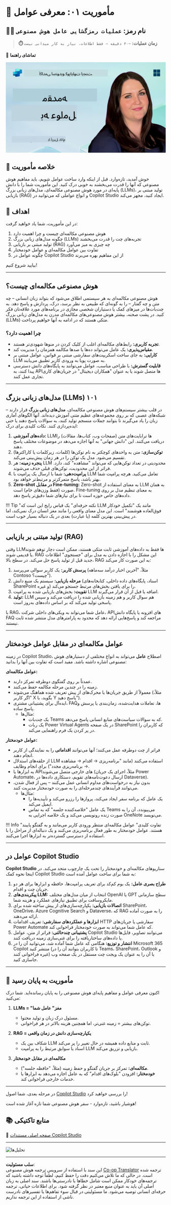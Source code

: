 <!--
CO_OP_TRANSLATOR_METADATA:
{
  "original_hash": "d6706e107678264168d77b2e107710b1",
  "translation_date": "2025-10-21T18:29:25+00:00",
  "source_file": "docs/recruit/01-introduction-to-agents/README.md",
  "language_code": "fa"
}
-->
# 🚨 مأموریت ۰۱: معرفی عوامل

## 🕵️‍♂️ نام رمز: `عملیات رمزگشایی عامل هوش مصنوعی`

> **⏱️ زمان عملیات:** `~۳۰ دقیقه – فقط اطلاعات، نیاز به کار میدانی نیست`

🎥 **تماشای راهنما**

[![تصویر بندانگشتی ویدیو معرفی عوامل](../../../../../translated_images/video-thumbnail.56c0520a784a1a84608827574db5010a6f965836fb120255de402d20f2259f15.fa.jpg)](https://www.youtube.com/watch?v=BhPz_zicUnM "تماشای راهنما در یوتیوب")

## 🎯 خلاصه مأموریت

خوش آمدید، تازه‌وارد. قبل از اینکه وارد ساخت عوامل شویم، باید مفاهیم هوش مصنوعی که آنها را قدرت می‌بخشند به خوبی درک کنید. این مأموریت شما را با دانش پایه‌ای در مورد هوش مصنوعی مکالمه‌ای، مدل‌های زبانی بزرگ (LLMs)، تولید مبتنی بر بازیابی (RAG) و انواع عواملی که می‌توانید در Copilot Studio ایجاد کنید، مجهز می‌کند.

## 🔎 اهداف

در این مأموریت، شما یاد خواهید گرفت:

1. هوش مصنوعی مکالمه‌ای چیست و چرا اهمیت دارد  
1. چگونه مدل‌های زبانی بزرگ (LLMs) تجربه‌های چت را قدرت می‌بخشند  
1. تولید مبتنی بر بازیابی (RAG) چه چیزی به میز می‌آورد  
1. تفاوت بین عوامل مکالمه‌ای و عوامل خودمختار  
1. چگونه عوامل در Copilot Studio از این مفاهیم بهره می‌برند  

بیایید شروع کنیم!

---

## هوش مصنوعی مکالمه‌ای چیست؟

هوش مصنوعی مکالمه‌ای به هر سیستمی اطلاق می‌شود که بتواند زبان انسانی – چه متن و چه گفتار – را به گونه‌ای که طبیعی به نظر برسد، درک، پردازش و پاسخ دهد. به چت‌بات‌ها در میزهای کمک یا دستیاران شخصی مجازی در برنامه‌های مورد علاقه‌تان فکر کنید. در پشت صحنه، بیشتر هوش مصنوعی‌های مکالمه‌ای مدرن به مدل‌های زبانی بزرگ (LLMs) متکی هستند که در ادامه به آنها خواهیم پرداخت.

### چرا اهمیت دارد؟

- **تجربه کاربری:** رابط‌های مکالمه‌ای اغلب از کلیک کردن در منوها شهودی‌تر هستند.  
- **مقیاس‌پذیری:** یک عامل می‌تواند ده‌ها یا صدها مکالمه همزمان را مدیریت کند.  
- **کارایی:** به جای ساخت اسکریپت‌های سفارشی مبتنی بر قوانین، عوامل مبتنی بر LLM به صورت پویا به ورودی کاربر تطبیق می‌یابند.  
- **قابلیت گسترش:** با طراحی مناسب، عوامل می‌توانند به پایگاه‌های دانش دسترسی پیدا کنند، به API‌ها متصل شوند یا به عنوان "همکاران دیجیتال" در جریان‌های کاری تجاری عمل کنند.

---

## مدل‌های زبانی بزرگ (LLMs) ۱۰۱

در قلب بیشتر سیستم‌های هوش مصنوعی مکالمه‌ای، **مدل‌های زبانی بزرگ** قرار دارند – شبکه‌های عصبی که بر روی مجموعه‌های عظیم متنی آموزش دیده‌اند. آنها الگوهای آماری زبان را یاد می‌گیرند تا بتوانند جملات منسجم تولید کنند، به سوالات پاسخ دهند یا حتی ایده‌پردازی کنند. نکات کلیدی برای درک:

1. **داده‌های آموزشی:** LLM‌ها ترابایت‌های متن (صفحات وب، کتاب‌ها، مقالات) را دریافت می‌کنند. این "دانش جهانی" به آنها اجازه می‌دهد در موضوعات مختلف پاسخ دهند.  
1. **توکن‌سازی:** متن به واحدهای کوچکتر به نام توکن‌ها (کلمات، زیرکلمات یا کاراکترها) تقسیم می‌شود. مدل یک توکن را در هر زمان پیش‌بینی می‌کند.  
1. **پنجره زمینه:** هر LLM محدودیتی در تعداد توکن‌هایی که می‌تواند "مشاهده" کند، دارد. فراتر از این محدودیت، توکن‌های قبلی حذف می‌شوند.  
1. **پرامپت‌دهی:** شما با ارسال یک پرامپت با LLM تعامل می‌کنید. هرچه پرامپت شما بهتر باشد، پاسخ متمرکزتر و مرتبط‌تر خواهد بود.  
1. **Zero-shot در مقابل Fine-tuning:** Zero-shot به معنای استفاده از LLM به همان صورت (فقط وزن‌های خام) است. Fine-tuning به معنای تنظیم مدل بر روی داده‌های خاص حوزه است تا برای نیازهای شما دقیق‌تر پاسخ دهد.

!!! Tip "نکته حرفه‌ای"
    یک قیاس رایج این است که LLM مانند یک "تکمیل خودکار فوق‌العاده هوشمند" است. این مدل معنای واقعی را مانند مغز انسان درک نمی‌کند، اما در پیش‌بینی بهترین کلمه (یا عبارت) بعدی در یک دنباله بسیار خوب است.

---

## تولید مبتنی بر بازیابی (RAG)

وقتی LLM‌ها فقط به داده‌های آموزشی ثابت متکی هستند، ممکن است دچار توهم شوند یا قدیمی شوند. RAG این مشکل را با اجازه دادن به مدل برای "جستجوی" اطلاعات جدید قبل از تولید پاسخ حل می‌کند. در سطح بالا، RAG به این صورت کار می‌کند:

1. **پرسش کاربر:** یک کاربر سوالی می‌پرسد (مثلاً، "آخرین اخبار درآمد سه‌ماهه Contoso چیست؟").  
1. **مرحله بازیابی:** سیستم یک منبع دانش (اسناد، پایگاه‌های داده داخلی، کتابخانه‌های SharePoint و غیره) را برای یافتن بخش‌های مرتبط جستجو می‌کند.  
1. **تقویت:** بخش‌های بازیابی شده به پرامپت LLM اضافه یا قبل از آن قرار می‌گیرند.  
1. **تولید:** LLM هم سوال کاربر و هم زمینه بازیابی شده را دریافت می‌کند و سپس پاسخی تولید می‌کند که بر اساس داده‌های به‌روز است.

با RAG، عامل شما می‌تواند به ویکی‌های داخلی شرکت، API‌های افزونه یا پایگاه دانش FAQ مراجعه کند و پاسخ‌هایی ارائه دهد که محدود به پارامترهای مدل منتشر شده ثابت نیستند.

---

## عوامل مکالمه‌ای در مقابل عوامل خودمختار

در زمینه Copilot Studio، اصطلاح **عامل** می‌تواند به انواع مختلفی از دستیارهای هوش مصنوعی اشاره داشته باشد. مفید است که تفاوت بین آنها را بدانید:

**عوامل مکالمه‌ای:**

- عمدتاً بر روی گفتگوی دوطرفه تمرکز دارند.  
- زمینه را در چندین مرحله مکالمه حفظ می‌کنند.  
- معمولاً از طریق جریان‌ها یا محرک‌های از پیش تعریف شده هماهنگ می‌شوند (مثلاً، "اگر کاربر X بگوید، با Y پاسخ دهید").  
- ایده‌آل برای پشتیبانی مشتری، FAQ‌ها، تعاملات هدایت‌شده، زمان‌بندی یا پرسش و پاسخ ساده.  
  - مثال‌ها:  
    - یک چت‌بات Teams که به سوالات سیاست‌های منابع انسانی پاسخ می‌دهد.  
    - یک ربات Power Virtual Agents در یک صفحه SharePoint که کاربران را در پر کردن یک فرم راهنمایی می‌کند.  

**عوامل خودمختار:**

- فراتر از چت دوطرفه عمل می‌کنند؛ آنها می‌توانند **اقداماتی** را به نمایندگی از کاربر انجام دهند.  
- از حلقه‌های استدلال LLM استفاده می‌کنند (مانند "برنامه‌ریزی → اقدام → مشاهده → برنامه‌ریزی مجدد") برای انجام وظایف.  
- به ابزارها یا API‌های خارجی متصل می‌شوند (مثلاً، اجرای یک جریان Power Automate، ارسال دعوت‌نامه‌های تقویم، دستکاری داده‌ها در Dataverse).  
- بدون نیاز به درخواست‌های مداوم انسانی عمل می‌کنند – پس از فعال شدن، می‌توانند فرآیندهای چندمرحله‌ای را به صورت خودمختار مدیریت کنند.  
  - مثال‌ها:  
    - یک عامل که برنامه سفر ایجاد می‌کند، پروازها را رزرو می‌کند و تأییدیه‌ها را ایمیل می‌کند.  
    - یک عامل "خلاصه‌کننده جلسه" که به تماس Teams می‌پیوندد، آن را به صورت زنده رونویسی می‌کند و یک خلاصه اجرایی به OneNote می‌نویسد.  

!!! Info "تفاوت کلیدی"
    عوامل مکالمه‌ای منتظر ورودی کاربر می‌مانند و به گفتگو پایبند هستند. عوامل خودمختار به طور فعال برنامه‌ریزی می‌کنند و یک دنباله‌ای از مراحل را با استفاده از دسترسی گسترده‌تر به ابزارها اجرا می‌کنند.

---

## عوامل در Copilot Studio

**Copilot Studio** سناریوهای مکالمه‌ای و خودمختار را تحت یک چارچوب متحد می‌کند. در اینجا نحوه کمک Copilot Studio به شما برای ساخت عوامل آمده است:

1. **طراح بصری عامل:** یک بوم کم‌کد برای تعریف پرامپت‌ها، حافظه و ابزارها برای هر دو جریان چت و اقدام.  
1. **پیکربندی‌های LLM:** انتخاب از میان مدل‌های مختلف OpenAI یا GPT سطح سازمانی مایکروسافت برای تطبیق نیازهای عملکرد و هزینه شما.  
1. **اتصالات بازیابی:** یکپارچه‌سازی‌های از پیش ساخته شده برای SharePoint، OneDrive، Azure Cognitive Search و Dataverse، که RAG را به صورت آماده ارائه می‌دهند.  
1. **ابزارها و عملکردهای سفارشی:** تعریف اقدامات HTTP سفارشی یا جریان‌های Power Automate که عامل شما می‌تواند به صورت خودمختار فراخوانی کند.  
1. **پشتیبانی چندحالتی:** فراتر از متن، عوامل Copilot Studio می‌توانند تصاویر، فایل‌ها یا داده‌های ساختاریافته را برای غنی‌سازی زمینه دریافت کنند.  
1. **انتشار و توزیع:** هنگامی که عامل شما آماده شد، می‌توانید آن را در Microsoft 365 Copilot منتشر کنید (تا کاربران بتوانند آن را در Teams، SharePoint، Outlook و غیره فراخوانی کنند) یا آن را به عنوان یک ویجت چت مستقل در یک صفحه وب جاسازی کنید.

---

## 🎉 مأموریت به پایان رسید

اکنون معرفی عوامل و مفاهیم پایه‌ای هوش مصنوعی را به پایان رسانده‌اید. شما درک می‌کنید:

1. **LLMs = "مغز" عامل شما**  
   - مسئول درک زبان و تولید محتوا.  
   - توکن‌های بیشتر = زمینه غنی‌تر، اما همچنین هزینه بالاتر در هر فراخوانی.  

1. **RAG = یکپارچه‌سازی دانش در زمان واقعی**  
   - شکاف بین یک LLM ثابت و منابع داده همیشه در حال تغییر را پر می‌کند.  
   - اسناد یا سوابق مرتبط را به پرامپت LLM بازیابی و تزریق می‌کند.  

1. **مکالمه‌ای در مقابل خودمختار**  
   - **مکالمه‌ای:** تمرکز بر جریان گفتگو و حفظ زمینه (مثلاً، "حافظه جلسه").  
   - **خودمختار:** افزودن "بلوک‌های اقدام" که به عامل اجازه می‌دهد به ابزارها یا خدمات خارجی فراخوانی کند.

---
در مرحله بعدی، شما اصول [Copilot Studio](../02-copilot-studio-fundamentals/README.md) را بررسی خواهید کرد!

هوشیار باشید، تازه‌وارد - سفر هوش مصنوعی شما تازه آغاز شده است!

## 📚 منابع تاکتیکی

🔗 [صفحه اصلی مستندات Copilot Studio](https://learn.microsoft.com/microsoft-copilot-studio/)

---

<!-- markdownlint-disable-next-line MD033 -->
<img src="https://m365-visitor-stats.azurewebsites.net/agent-academy/recruit/01-introduction-to-agents" alt="تحلیل‌ها" />

---

**سلب مسئولیت**:  
این سند با استفاده از سرویس ترجمه هوش مصنوعی [Co-op Translator](https://github.com/Azure/co-op-translator) ترجمه شده است. در حالی که ما تلاش می‌کنیم دقت را حفظ کنیم، لطفاً توجه داشته باشید که ترجمه‌های خودکار ممکن است شامل خطاها یا نادرستی‌ها باشند. سند اصلی به زبان اصلی آن باید به عنوان منبع معتبر در نظر گرفته شود. برای اطلاعات حیاتی، ترجمه حرفه‌ای انسانی توصیه می‌شود. ما مسئولیتی در قبال سوء تفاهم‌ها یا تفسیرهای نادرست ناشی از استفاده از این ترجمه نداریم.